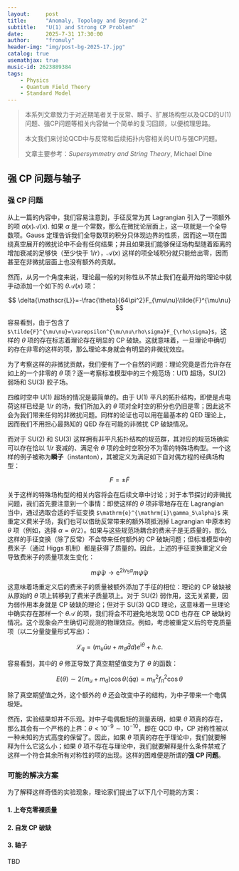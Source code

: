 ```yaml
---
layout:     post
title:      "Anomaly, Topology and Beyond-2"
subtitle:   "U(1) and Strong CP Problem"
date:       2025-7-31 17:30:00
author:     "fromuly"
header-img: "img/post-bg-2025-17.jpg"
catalog: true
usemathjax: true
music-id: 2623889384
tags:
    - Physics
    - Quantum Field Theory
    - Standard Model
---
```


> 本系列文章致力于对近期笔者关于反常、瞬子、扩展场构型以及QCD的U(1)问题、强CP问题等相关内容做一个简单的复习回顾，以便梳理思路。
>
> 本文我们来讨论QCD中与反常和后续拓扑内容相关的U(1)与强CP问题。
>
> 文章主要参考：*Supersymmetry and String Theory*, Michael Dine

## 强 CP 问题与轴子

### 强 CP 问题

从上一篇的内容中，我们容易注意到，手征反常为其 Lagrangian 引入了一项额外的项 $\alpha(x)\mathscr{A}(x)$. 如果 $\alpha$ 是一个常数，那么在微扰论层面上，这一项就是一个全导数项。Gauss 定理告诉我们全导数项的积分只体现边界的性质，因而这一项在围绕真空展开的微扰论中不会有任何结果；并且如果我们能够保证场构型随着距离的增加衰减的足够快（至少快于 $1/r$），$\mathscr{A}(x)$ 这样的项全域积分就只能给出零，因而甚至在非微扰层面上也没有额外的贡献。

然而，从另一个角度来说，理论最一般的对称性从不禁止我们在最开始的理论中就手动添加一个如下的 $\theta\mathscr{A}(x)$ 项：

$$
    \delta{\mathscr{L}}=-\frac{\theta}{64\pi^2}F_{\mu\nu}\tilde{F}^{\mu\nu}
$$

容易看到，由于包含了 `$\tilde{F}^{\mu\nu}=\varepsilon^{\mu\nu\rho\sigma}F_{\rho\sigma}$`，这样的 $\theta$ 项的存在标志着理论存在明显的 CP 破缺。这就意味着，一旦理论中确切的存在非零的这样的项，那么理论本身就会有明显的非微扰效应。

为了考察这样的非微扰贡献，我们便有了一个自然的问题：理论究竟是否允许存在如上的一个非零的 $\theta$ 项？逐一考察标准模型中的三个规范场：$\text{U}(1)$ 超场，$\text{SU}(2)$ 弱场和 $\text{SU}(3)$ 胶子场。

四维时空中 $\text{U}(1)$ 超场的情况是最简单的。由于 $\text{U}(1)$ 平凡的拓扑结构，即使是点电荷这样已经是 $1/r$ 的场，我们所加入的 $\theta$ 项对全时空的积分也仍旧是零；因此这不会为我们带来任何的非微扰问题。同样的论证也可以用在最基本的 QED 理论上，因而我们不用担心最熟知的 QED 存在可能的非微扰 CP 破缺情况。

而对于 $\text{SU}(2)$ 和 $\text{SU}(3)$ 这样拥有非平凡拓扑结构的规范群，其对应的规范场确实可以存在恰以 $1/r$ 衰减的、满足令 $\theta$ 项的全时空积分不为零的特殊场构型。一个这样的例子被称为**瞬子**（instanton），其被定义为满足如下自对偶方程的经典场构型：

$$
    F=\pm\tilde{F}
$$

关于这样的特殊场构型的相关内容将会在后续文章中讨论；对于本节探讨的非微扰问题，我们首先要注意到一个事情：即使这样的 $\theta$ 项非零地存在在 Lagrangian 当中，通过选取合适的手征变换 `$\mathrm{e}^{\mathrm{i}\gamma_5\alpha}$` 来重定义费米子场，我们也可以借助反常带来的额外项抵消掉 Lagrangian 中原本的 $\theta$ 项（例如，选择 $\alpha=\theta/2$）。如果与这些规范场耦合的费米子是无质量的，那么这样的手征变换（除了反常）不会带来任何额外的 CP 破缺问题；但标准模型中的费米子（通过 Higgs 机制）都是获得了质量的。因此，上述的手征变换重定义会导致费米子的质量项发生变化：

$$
    m\bar{\psi}\psi\rightarrow \mathrm{e}^{2\mathrm{i}\gamma_5\alpha}m\bar{\psi}\psi
$$

这意味着场重定义后的费米子的质量被额外添加了手征的相位：理论的 CP 破缺被从原始的 $\theta$ 项上转移到了费米子质量项上。对于 $\text{SU}(2)$ 弱作用，这无关紧要，因为弱作用本身就是 CP 破缺的理论；但对于 $\text{SU}(3)$ QCD 理论，这意味着一旦理论中确实存在那样一个 $\theta\mathscr{A}$ 的项，我们将会不可避免地发现 QCD 也存在 CP 破缺的情况。这个现象会产生确切可观测的物理效应。例如，考虑被重定义后的夸克质量项（以二分量旋量形式写出）：

$$
    \mathscr{L}_{q}=(m_u\bar{u}u+m_d\bar{d}d)e^{\mathrm{i}\theta}+h.c.
$$

容易看到，其中的 $\theta$ 修正导致了真空期望值变为了 $\theta$ 的函数：

$$
    E(\theta)\sim 2(m_u+m_d)\cos\theta\langle\bar{q}q\rangle=m_{\pi}^2f_{\pi}^2\cos\theta
$$

除了真空期望值之外，这个额外的 $\theta$ 还会改变中子的结构，为中子带来一个电偶极矩。

然而，实验结果却并不乐观。对中子电偶极矩的测量表明，如果 $\theta$ 项真的存在，那么其会有一个严格的上界：$\theta<10^{-9}\sim 10^{-10}$，即在 QCD 中，CP 对称性被以一种未知的方式高度的保留了。因此，如果 $\theta$ 项真的存在于理论中，我们就要解释为什么它这么小；如果 $\theta$ 项不存在与理论中，我们就要解释是什么条件禁戒了这样一个符合其余所有对称性的项的出现。这样的困难便是所谓的**强 CP 问题**。

### 可能的解决方案

为了解释这样奇怪的实验现象，理论家们提出了以下几个可能的方案：

#### 1. 上夸克零裸质量

#### 2. 自发 CP 破缺

#### 3. 轴子

TBD